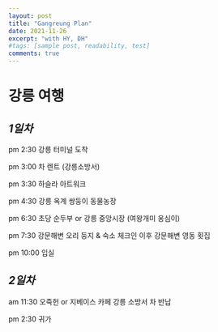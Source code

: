 ```yaml
---
layout: post
title: "Gangreung Plan"
date: 2021-11-26
excerpt: "with HY, DH"
#tags: [sample post, readability, test]
comments: true
---
```


# 강릉 여행

## *1일차*

pm 2:30  강릉 터미널 도착

pm 3:00  차 렌트 (강릉소방서)

pm 3:30  하슬라 아트워크

pm 4:30  강릉 옥계 쌍둥이 동물농장

pm 6:30  초당 순두부 or 강릉 중앙시장 (여왕개미 옹심이)

pm 7:30  강문해변 오리 둥지 & 숙소 체크인
         이후 강문해변 영동 횟집

pm 10:00 입실


## *2일차*

am 11:30 오죽헌 or 지베이스 카페
         강릉 소방서 차 반납

pm 2:30 귀가



